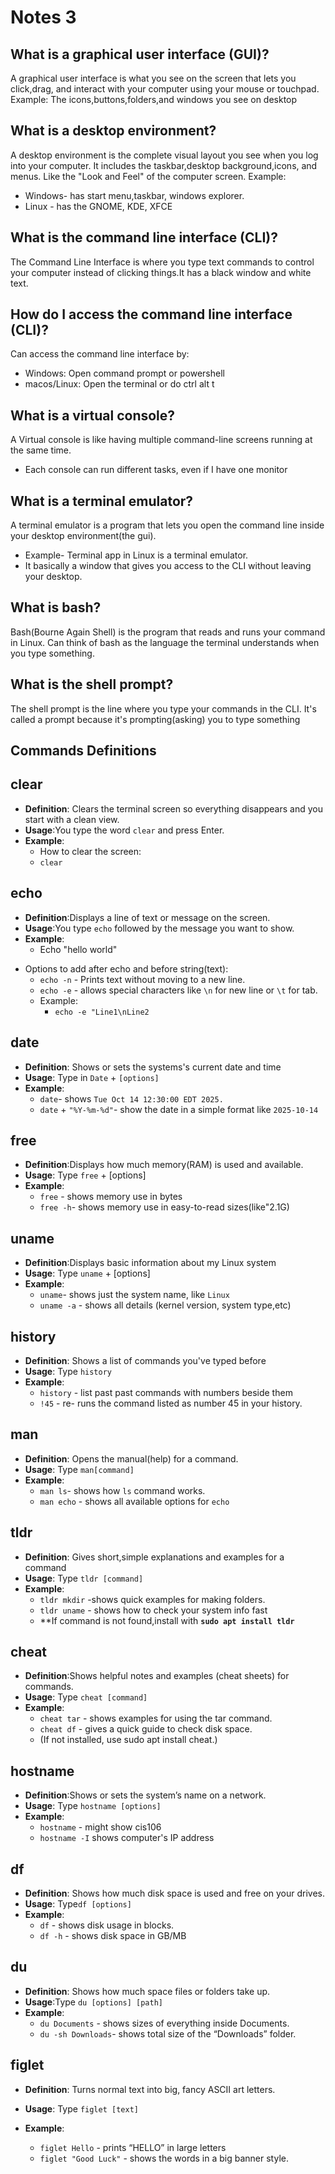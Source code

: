 # Notes 3 

## What is a graphical user interface (GUI)?
A graphical user interface is what you see on the screen that lets you click,drag, and interact with your computer using your mouse or touchpad.
Example: The icons,buttons,folders,and  windows you see on desktop

## What is a desktop environment?
A desktop environment is the complete visual layout you see when you log into your computer. It includes the taskbar,desktop background,icons, and menus. Like the "Look and Feel" of the computer screen.
Example: 
- Windows- has start menu,taskbar, windows explorer.
- Linux - has the GNOME, KDE, XFCE
  
## What is the command line interface (CLI)?
The Command Line Interface is where you type text commands to control your computer instead of clicking things.It has a black window and white text.

## How do I access the command line interface (CLI)?
Can access the command line interface by:
- Windows: Open command prompt or powershell
- macos/Linux: Open the terminal or do ctrl alt t

## What is a virtual console?
A Virtual console is like having multiple command-line screens running at the same time.
- Each console can run different tasks, even if I have one monitor

## What is a terminal emulator?
A terminal emulator is a program that lets you open the command line inside your desktop environment(the gui).
- Example- Terminal app in Linux is a terminal emulator.
- It basically a window that gives you access to the CLI without leaving your desktop.

## What is bash?
Bash(Bourne Again Shell) is the program that reads and runs your command in Linux. Can think of bash as the language the terminal understands when you type something.

## What is the shell prompt?
The shell prompt is the line where you type your commands in the CLI. It's called a prompt because it's prompting(asking) you to type something

## Commands Definitions

## clear
* **Definition**: Clears the terminal screen so everything disappears and you start with a clean view.
* **Usage**:You type the word `clear` and press Enter.
* **Example**:
    * How to clear the screen:
    * `clear`

## echo
* **Definition**:Displays a line of text or message on the screen.
* **Usage**:You type `echo` followed by the message you want to show. 
* **Example**:
  * Echo "hello world"
- Options to add after echo and before string(text): 
  - `echo -n` - Prints text without  moving to a new line.
  - `echo -e` - allows special characters like `\n` for new line or `\t` for tab.
  - Example:
    - `echo -e "Line1\nLine2`  

## date
* **Definition**: Shows or sets the systems's current date and time 
* **Usage**: Type in `Date` +  `[options]`
* **Example**:
  *  `date`- shows `Tue Oct 14 12:30:00 EDT 2025.`
  *  ` date ` + `"%Y-%m-%d"`- show the date in a simple format like `2025-10-14`
## free
* **Definition**:Displays how much memory(RAM) is used and available.
* **Usage**: Type `free` + [options]
* **Example**:
  * `free` - shows memory use in bytes
  * `free -h`- shows memory use in easy-to-read sizes(like"2.1G)

## uname
* **Definition**:Displays basic information about my Linux system
* **Usage**: Type `uname` + [options]
* **Example**:
  * `uname`- shows just the system name, like `Linux`
  * `uname -a` - shows all details (kernel version, system type,etc)

## history
* **Definition**: Shows a list of commands you've typed before 
* **Usage**: Type `history`
* **Example**:
  * `history` - list past past commands with numbers beside them 
  * `!45` - re- runs the command listed as number 45 in your history.
## man
* **Definition**: Opens the manual(help) for a command.
* **Usage**: Type `man[command]`
* **Example**:
  * `man ls`- shows how `ls` command works.
  * `man echo` - shows all available options for `echo`

## tldr
* **Definition**: Gives short,simple explanations and examples for a command 
* **Usage**: Type `tldr [command]`
* **Example**:
  * `tldr mkdir` -shows quick examples for making folders.
  * `tldr uname` - shows how to check your system info fast 
  * **If command is not found,install with **`sudo apt install tldr`**

## cheat
* **Definition**:Shows helpful notes and examples (cheat sheets) for commands.
* **Usage**: Type `cheat [command]`
* **Example**:
  * `cheat tar` - shows examples for using the tar command.
  * `cheat df` - gives a quick guide to check disk space.
  * (If not installed, use sudo apt install cheat.)

## hostname
* **Definition**:Shows or sets the system’s name on a network.
* **Usage**: Type `hostname [options]`
* **Example**:
  * `hostname` - might show cis106
  * `hostname -I` shows computer's IP address

## df
* **Definition**: Shows how much disk space is used and free on your drives.
* **Usage**: Type`df [options]
`
* **Example**:
  * `df` - shows disk usage in blocks.
  * `df -h` - shows disk space in GB/MB

## du
* **Definition**: Shows how much space files or folders take up.
* **Usage**:Type  `du [options] [path]`
* **Example**:
  * `du Documents` - shows sizes of everything inside Documents.
  * `du -sh Downloads`- shows total size of the “Downloads” folder.


## figlet
* **Definition**: Turns normal text into big, fancy ASCII art letters.
* **Usage**: Type `figlet [text]`

* **Example**:
  * `figlet Hello` - prints “HELLO” in large letters
  * `figlet "Good Luck"` - shows the words in a big banner style.